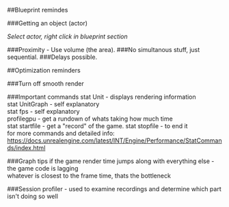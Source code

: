 ##Blueprint remindes

###Getting an object (actor)

_Select actor, right click in blueprint section_

###Proximity - Use volume (the area).
###No simultanous stuff, just sequential.
###Delays possible.

##Optimization reminders

###Turn off smooth render

###Important commands
stat Unit - displays rendering information  <br />
stat UnitGraph - self explanatory <br />
stat fps - self explanatory <br />
profilegpu - get a rundown of whats taking how much time <br />
stat startfile - get a "record" of the game. stat stopfile - to end it <br />
for more commands and detailed info: https://docs.unrealengine.com/latest/INT/Engine/Performance/StatCommands/index.html <br />

###Graph tips
if the game render time jumps along with everything else - the game code is lagging <br />
whatever is closest to the frame time, thats the bottleneck <br />

###Session profiler - used to examine recordings and determine which part isn't doing so well
